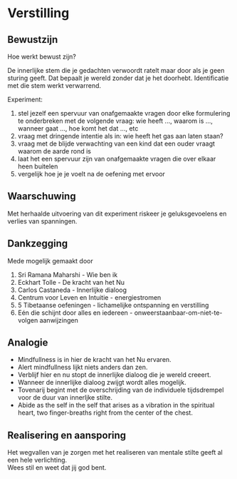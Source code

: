 # Verstilling

## Bewustzijn
Hoe werkt bewust zijn?

De innerlijke stem die je gedachten verwoordt ratelt maar door als je geen sturing geeft. Dat bepaalt je wereld zonder dat je het doorhebt. Identificatie met die stem werkt verwarrend.

Experiment:
1. stel jezelf een spervuur van onafgemaakte vragen door elke formulering te onderbreken met de volgende vraag: wie heeft ..., waarom is ..., wanneer gaat ..., hoe komt het dat ..., etc
2. vraag met dringende intentie als in: wie heeft het gas aan laten staan?
3. vraag met de blijde verwachting van een kind dat een ouder vraagt waarom de aarde rond is
4. laat het een spervuur zijn van onafgemaakte vragen die over elkaar heen buitelen
5. vergelijk hoe je je voelt na de oefening met ervoor

## Waarschuwing

Met herhaalde uitvoering van dit experiment riskeer je geluksgevoelens en verlies van spanningen.

## Dankzegging
Mede mogelijk gemaakt door
1. Sri Ramana Maharshi - Wie ben ik
2. Eckhart Tolle - De kracht van het Nu
3. Carlos Castaneda - Innerlijke dialoog
4. Centrum voor Leven en Intuitie - energiestromen
5. 5 Tibetaanse oefeningen - lichamelijke ontspanning en verstilling
6. Eén die schijnt door alles en iedereen - onweerstaanbaar-om-niet-te-volgen aanwijzingen

## Analogie

- Mindfullness is in hier de kracht van het Nu ervaren.
- Alert mindfullness lijkt niets anders dan zen.
- Verblijf hier en nu stopt de innerlijke dialoog die je wereld creeert.
- Wanneer de innerlijke dialoog zwijgt wordt alles mogelijk.
- Tovenarij begint met de overschrijding van de individuele tijdsdrempel voor de duur van innerljke stilte.
- Abide as the self in the self that arises as a vibration in the spiritual heart, two finger-breaths right from the center of the chest.

## Realisering en aansporing
Het wegvallen van je zorgen met het realiseren van mentale stilte geeft al een hele verlichting.<br>
Wees stil en weet dat jij god bent.

